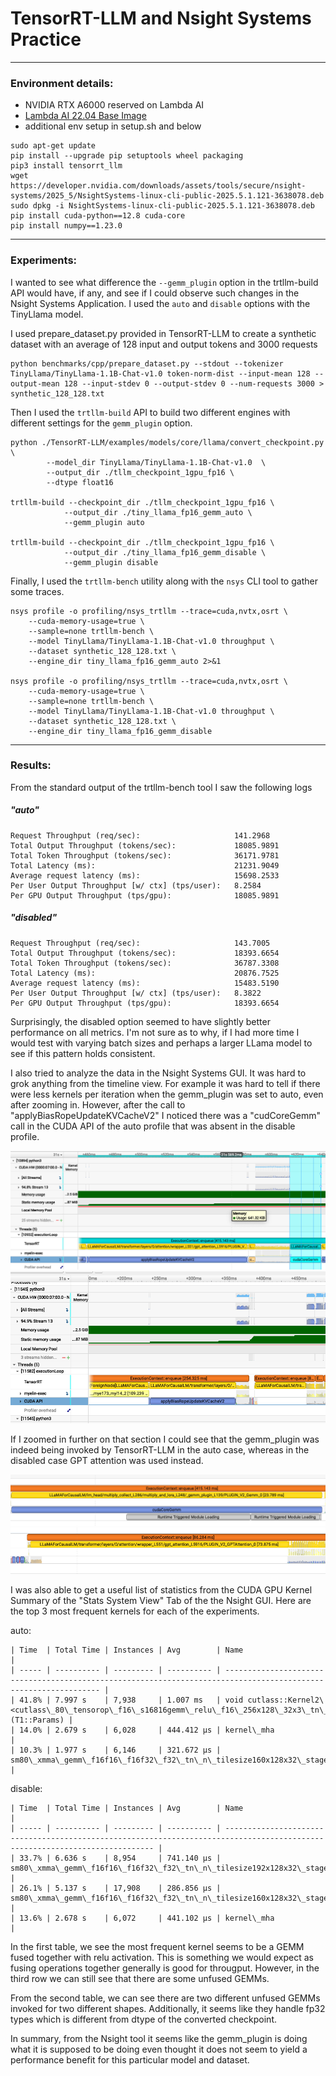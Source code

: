 # TensorRT-LLM and Nsight Systems Practice
________________

### Environment details:
* NVIDIA RTX A6000 reserved on Lambda AI
* [Lambda AI 22.04 Base Image](https://docs.lambda.ai/public-cloud/on-demand/#base-images)
* additional env setup in setup.sh and below

```
sudo apt-get update
pip install --upgrade pip setuptools wheel packaging
pip3 install tensorrt_llm
wget https://developer.nvidia.com/downloads/assets/tools/secure/nsight-systems/2025_5/NsightSystems-linux-cli-public-2025.5.1.121-3638078.deb
sudo dpkg -i NsightSystems-linux-cli-public-2025.5.1.121-3638078.deb
pip install cuda-python==12.8 cuda-core
pip install numpy==1.23.0
```
___
### Experiments:
I wanted to see what difference the `--gemm_plugin` option in the trtllm-build API would have, if any, and see if I could observe such changes in the Nsight Systems Application. I used the `auto` and `disable` options with the TinyLlama model.

I used prepare_dataset.py provided in TensorRT-LLM to create a synthetic dataset with an average of 128 input and output tokens and 3000 requests

```
python benchmarks/cpp/prepare_dataset.py --stdout --tokenizer TinyLlama/TinyLlama-1.1B-Chat-v1.0 token-norm-dist --input-mean 128 --output-mean 128 --input-stdev 0 --output-stdev 0 --num-requests 3000 > synthetic_128_128.txt
```
Then I used the `trtllm-build` API to build two different engines with different settings for the `gemm_plugin` option.

```
python ./TensorRT-LLM/examples/models/core/llama/convert_checkpoint.py \
        --model_dir TinyLlama/TinyLlama-1.1B-Chat-v1.0  \ 
        --output_dir ./tllm_checkpoint_1gpu_fp16 \
        --dtype float16

trtllm-build --checkpoint_dir ./tllm_checkpoint_1gpu_fp16 \
            --output_dir ./tiny_llama_fp16_gemm_auto \
            --gemm_plugin auto

trtllm-build --checkpoint_dir ./tllm_checkpoint_1gpu_fp16 \
            --output_dir ./tiny_llama_fp16_gemm_disable \
            --gemm_plugin disable
```

Finally, I used the `trtllm-bench` utility along with the `nsys` CLI tool to gather some traces.

```
nsys profile -o profiling/nsys_trtllm --trace=cuda,nvtx,osrt \
	--cuda-memory-usage=true \
	--sample=none trtllm-bench \
	--model TinyLlama/TinyLlama-1.1B-Chat-v1.0 throughput \
	--dataset synthetic_128_128.txt \
	--engine_dir tiny_llama_fp16_gemm_auto 2>&1

nsys profile -o profiling/nsys_trtllm --trace=cuda,nvtx,osrt \
	--cuda-memory-usage=true \
	--sample=none trtllm-bench \
	--model TinyLlama/TinyLlama-1.1B-Chat-v1.0 throughput \
	--dataset synthetic_128_128.txt \
	--engine_dir tiny_llama_fp16_gemm_disable 
```

___
### Results:

From the standard output of the trtllm-bench tool I saw the following logs  

##### "auto"

```
Request Throughput (req/sec):                     141.2968
Total Output Throughput (tokens/sec):             18085.9891
Total Token Throughput (tokens/sec):              36171.9781
Total Latency (ms):                               21231.9049
Average request latency (ms):                     15698.2533
Per User Output Throughput [w/ ctx] (tps/user):   8.2584
Per GPU Output Throughput (tps/gpu):              18085.9891
```

##### "disabled"

```
Request Throughput (req/sec):                     143.7005
Total Output Throughput (tokens/sec):             18393.6654
Total Token Throughput (tokens/sec):              36787.3308
Total Latency (ms):                               20876.7525
Average request latency (ms):                     15483.5190
Per User Output Throughput [w/ ctx] (tps/user):   8.3822
Per GPU Output Throughput (tps/gpu):              18393.6654
```

Surprisingly, the disabled option seemed to have slightly better performance on all metrics. I'm not sure as to why, if I had more time I would test with varying batch sizes and perhaps a larger LLama model to see if this pattern holds consistent.

I also tried to analyze the data in the Nsight Systems GUI. It was hard to grok anything from the timeline view. For example it was hard to tell if there were less kernels per iteration when the gemm_plugin was set to auto, even after zooming in. However, after the call to "applyBiasRopeUpdateKVCacheV2" I noticed there was a "cudCoreGemm" call in the CUDA API of the auto profile that was absent in the disable profile.


![gemm_plugin=auto](gemm_auto.png "gemm_plugin=auto")
![gemm_plugin=disable](gemm_disable.png "Optional title text")


If I zoomed in further on that section I could see that the gemm_plugin was indeed being invoked by TensorRT-LLM in the auto case, whereas in the disabled case GPT attention was used instead.

![Alt text for the image](cudaCoreGemm.png "Optional title text")
![Alt text for the image](regular_attn.png "Optional title text")

I was also able to get a useful list of statistics from the CUDA GPU Kernel Summary of the "Stats System View" Tab of the the Nsight GUI. Here are the top 3 most frequent kernels for each of the experiments.

auto:

```
| Time  | Total Time | Instances | Avg        | Name                                                                                                             |
| ----- | ---------- | --------- | ---------- | ---------------------------------------------------------------------------------------------------------------- |
| 41.8% | 7.997 s    | 7,938     | 1.007 ms   | void cutlass::Kernel2\<cutlass\_80\_tensorop\_f16\_s16816gemm\_relu\_f16\_256x128\_32x3\_tn\_align8>(T1::Params) |
| 14.0% | 2.679 s    | 6,028     | 444.412 μs | kernel\_mha                                                                                                      |
| 10.3% | 1.977 s    | 6,146     | 321.672 μs | sm80\_xmma\_gemm\_f16f16\_f16f32\_f32\_tn\_n\_tilesize160x128x32\_stage4\_warpsize2x2x1\_tensor16x8x16\_kernel   |
```

disable:
```
| Time  | Total Time | Instances | Avg        | Name                                                                                                                         |
| ----- | ---------- | --------- | ---------- | ---------------------------------------------------------------------------------------------------------------------------- |
| 33.7% | 6.636 s    | 8,954     | 741.140 μs | sm80\_xmma\_gemm\_f16f16\_f16f32\_f32\_tn\_n\_tilesize192x128x32\_stage4\_warpsize4x2x1\_tensor16x8x16\_execute\_kernel\_trt |
| 26.1% | 5.137 s    | 17,908    | 286.856 μs | sm80\_xmma\_gemm\_f16f16\_f16f32\_f32\_tn\_n\_tilesize160x128x32\_stage4\_warpsize2x2x1\_tensor16x8x16\_execute\_kernel\_trt |
| 13.6% | 2.678 s    | 6,072     | 441.102 μs | kernel\_mha                                                                                                |

```


In the first table, we see the most frequent kernel seems to be a GEMM fused together with relu activation. This is something we would expect as fusing operations together generally is good for througput. However, in the third row we can still see that there are some unfused GEMMs.

From the second table, we can see there are two different unfused GEMMs invoked for two different shapes. Additionally, it seems like they handle fp32 types which is different from dtype of the converted checkpoint.

In summary, from the Nsight tool it seems like the gemm_plugin is doing what it is supposed to be doing even thought it does not seem to yield a performance benefit for this particular model and dataset.